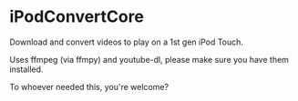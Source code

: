 # iPodConvertCore
Download and convert videos to play on a 1st gen iPod Touch.

Uses ffmpeg (via ffmpy) and youtube-dl, please make sure you have them installed.

To whoever needed this, you're welcome?
